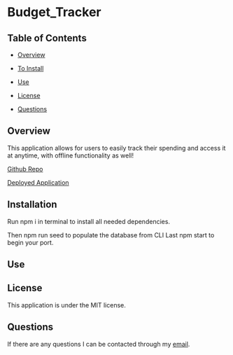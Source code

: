 # Budget_Tracker

## Table of Contents

* [Overview](#overview)

* [To Install](#installation)

* [Use](#use)

* [License](#license)

* [Questions](#questions)

## Overview

This application allows for users to easily track their spending and access it at anytime, with offline functionality as well!

[Github Repo](https://github.com/tloyzelle/Budget_Tracker)

[Deployed Application](https://budget-tracker-tloyzelle.herokuapp.com)

## Installation
Run npm i in terminal to install all needed dependencies. 

Then npm run seed to populate the database from CLI Last npm start to begin your port.

## Use

## License
This application is under the MIT license.

## Questions
If there are any questions I can be contacted through my [email](tloyzelle@gmail.com).
